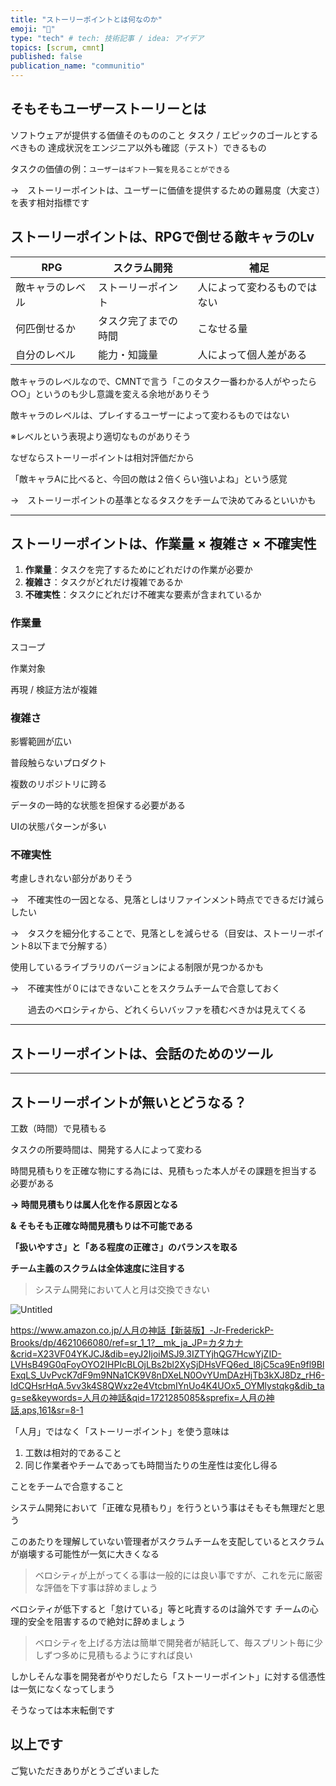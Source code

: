 ```yaml
---
title: "ストーリーポイントとは何なのか"
emoji: "🔢"
type: "tech" # tech: 技術記事 / idea: アイデア
topics: [scrum, cmnt]
published: false
publication_name: "communitio"
---
```


## そもそもユーザーストーリーとは

ソフトウェアが提供する価値そのもののこと
タスク / エピックのゴールとするべきもの
達成状況をエンジニア以外も確認（テスト）できるもの

タスクの価値の例：`ユーザーはギフト一覧を見ることができる`

→　ストーリーポイントは、ユーザーに価値を提供するための難易度（大変さ）を表す相対指標です


## ストーリーポイントは、RPGで倒せる敵キャラのLv

| RPG | スクラム開発 | 補足 |
| --- | --- | --- |
| 敵キャラのレベル | ストーリーポイント | 人によって変わるものではない |
| 何匹倒せるか | タスク完了までの時間 | こなせる量 |
| 自分のレベル | 能力・知識量 | 人によって個人差がある |

敵キャラのレベルなので、CMNTで言う「このタスク一番わかる人がやったら○○」というのも少し意識を変える余地がありそう

敵キャラのレベルは、プレイするユーザーによって変わるものではない

※レベルという表現より適切なものがありそう

なぜならストーリーポイントは相対評価だから

「敵キャラAに比べると、今回の敵は２倍くらい強いよね」という感覚

→　ストーリーポイントの基準となるタスクをチームで決めてみるといいかも

---

## ストーリーポイントは、作業量 × 複雑さ × 不確実性

1. **作業量**：タスクを完了するためにどれだけの作業が必要か
2. **複雑さ**：タスクがどれだけ複雑であるか
3. **不確実性**：タスクにどれだけ不確実な要素が含まれているか

### 作業量

スコープ

作業対象

再現 / 検証方法が複雑

### 複雑さ

影響範囲が広い

普段触らないプロダクト

複数のリポジトリに跨る

データの一時的な状態を担保する必要がある

UIの状態パターンが多い

### 不確実性

考慮しきれない部分がありそう

→　不確実性の一因となる、見落としはリファインメント時点でできるだけ減らしたい

→　タスクを細分化することで、見落としを減らせる（目安は、ストーリーポイント8以下まで分解する）

使用しているライブラリのバージョンによる制限が見つかるかも

→　不確実性が０にはできないことをスクラムチームで合意しておく

　　過去のベロシティから、どれくらいバッファを積むべきかは見えてくる

---

## ストーリーポイントは、会話のためのツール

---

## ストーリーポイントが無いとどうなる？

工数（時間）で見積もる

タスクの所要時間は、開発する人によって変わる

時間見積もりを正確な物にする為には、見積もった本人がその課題を担当する必要がある

**→ 時間見積もりは属人化を作る原因となる**

**& そもそも正確な時間見積もりは不可能である**

**「扱いやすさ」と「ある程度の正確さ」のバランスを取る**

**チーム主義のスクラムは全体速度に注目する**

> システム開発において人と月は交換できない
> 

![Untitled](https://prod-files-secure.s3.us-west-2.amazonaws.com/c6685822-ac42-41ed-ac0c-483485112e2b/a1ada60a-d95f-4fc9-abc8-f1c80bde9091/Untitled.png)

https://www.amazon.co.jp/人月の神話【新装版】-Jr-FrederickP-Brooks/dp/4621066080/ref=sr_1_1?__mk_ja_JP=カタカナ&crid=X23VF04YKJCJ&dib=eyJ2IjoiMSJ9.3IZTYjhQG7HcwYjZID-LVHsB49G0qFoyOYO2IHPIcBLOjLBs2bl2XySjDHsVFQ6ed_l8jC5ca9En9fl9BlExqLS_UvPvcK7dF9m9NNa1CK9V8nDXeLN0OvYUmDAzHjTb3kXJ8Dz_rH6-IdCQHsrHqA.5vv3k4S8QWxz2e4VtcbmIYnUo4K4UOx5_OYMlystqkg&dib_tag=se&keywords=人月の神話&qid=1721285085&sprefix=人月の神話,aps,161&sr=8-1

「人月」ではなく「ストーリーポイント」を使う意味は

1. 工数は相対的であること
2. 同じ作業者やチームであっても時間当たりの生産性は変化し得る

ことをチームで合意すること

システム開発において「正確な見積もり」を行うという事はそもそも無理だと思う

このあたりを理解していない管理者がスクラムチームを支配しているとスクラムが崩壊する可能性が一気に大きくなる

> ベロシティが上がってくる事は一般的には良い事ですが、これを元に厳密な評価を下す事は辞めましょう

ベロシティが低下すると「怠けている」等と叱責するのは論外です
チームの心理的安全を阻害するので絶対に辞めましょう
> 

> ベロシティを上げる方法は簡単で開発者が結託して、毎スプリント毎に少しずつ多めに見積もるようにすれば良い

しかしそんな事を開発者がやりだしたら「ストーリーポイント」に対する信憑性は一気になくなってしまう
> 

そうなっては本末転倒です

## 以上です
ご覧いただきありがとうございました